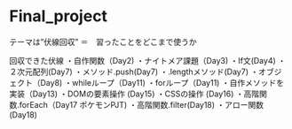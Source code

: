 # Final_project

テーマは”伏線回収” ＝　習ったことをどこまで使うか

回収できた伏線
・自作関数（Day2)
・ナイトメア課題（Day3)
・If文(Day4)
・２次元配列(Day7)
・メソッド.push(Day7)
・.lengthメソッド(Day7)
・オブジェクト（Day8)
・whileループ（Day11)
・forループ（Day11)
・自作メソッドを実装（Day13)
・DOMの要素操作 (Day15)
・CSSの操作 (Day16)
・高階関数.forEach（Day17 ポケモンPJT)
・高階関数.filter(Day18)
・アロー関数(Day18)
